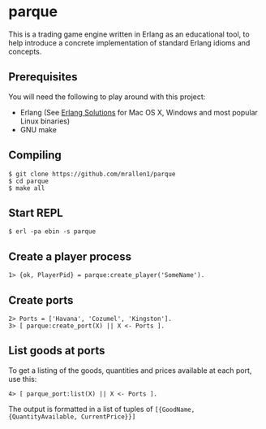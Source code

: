 parque
======

This is a trading game engine written in Erlang as an educational tool, to help introduce
a concrete implementation of standard Erlang idioms and concepts.

Prerequisites
-------------
You will need the following to play around with this project:

* Erlang (See [Erlang Solutions](https://www.erlang-solutions.com/downloads/download-erlang-otp) for Mac OS X, Windows and most popular Linux binaries)
* GNU make

Compiling
---------
    $ git clone https://github.com/mrallen1/parque
    $ cd parque
    $ make all

Start REPL
----------
    $ erl -pa ebin -s parque

Create a player process
-----------------------
    1> {ok, PlayerPid} = parque:create_player('SomeName').

Create ports
------------
    2> Ports = ['Havana', 'Cozumel', 'Kingston'].
    3> [ parque:create_port(X) || X <- Ports ].

List goods at ports
-------------------
To get a listing of the goods, quantities and prices available at each port, use this:

    4> [ parque_port:list(X) || X <- Ports ].

The output is formatted in a list of tuples of `[{GoodName, {QuantityAvailable, CurrentPrice}}]`
